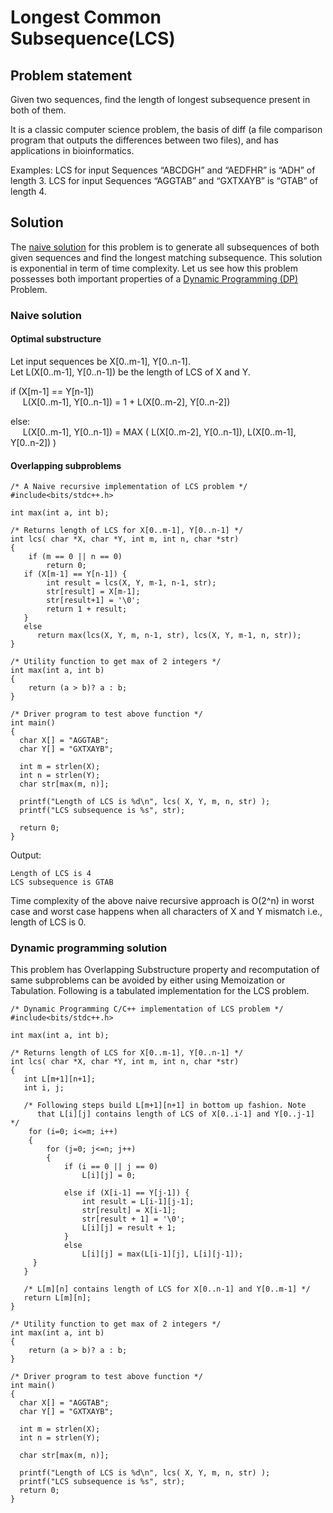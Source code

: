 # Longest Common Subsequence(LCS)

## Problem statement
Given two sequences, find the length of longest subsequence present in both of them.

It is a classic computer science problem, the basis of diff (a file comparison program that outputs the differences between two files), and has applications in bioinformatics.

Examples:
LCS for input Sequences “ABCDGH” and “AEDFHR” is “ADH” of length 3.
LCS for input Sequences “AGGTAB” and “GXTXAYB” is “GTAB” of length 4.

## Solution
The [naive solution](#naive-solution) for this problem is to generate all subsequences of both given sequences and find the longest matching subsequence. This solution is exponential in term of time complexity. Let us see how this problem possesses both important properties of a [Dynamic Programming (DP)](#dynamic-programming-solution) Problem.

### Naive solution
#### Optimal substructure
Let input sequences be X[0..m-1], Y[0..n-1].<br/>
Let L(X[0..m-1], Y[0..n-1]) be the length of LCS of X and Y.<br/>

if (X[m-1] == Y[n-1])<br/>
&nbsp;&nbsp;&nbsp;&nbsp; L(X[0..m-1], Y[0..n-1]) = 1 + L(X[0..m-2], Y[0..n-2])

else: <br/>
&nbsp;&nbsp;&nbsp;&nbsp; L(X[0..m-1], Y[0..n-1]) = MAX ( L(X[0..m-2], Y[0..n-1]), L(X[0..m-1], Y[0..n-2]) )

#### Overlapping subproblems
```
/* A Naive recursive implementation of LCS problem */
#include<bits/stdc++.h>

int max(int a, int b);

/* Returns length of LCS for X[0..m-1], Y[0..n-1] */
int lcs( char *X, char *Y, int m, int n, char *str)
{
    if (m == 0 || n == 0)
        return 0;
   if (X[m-1] == Y[n-1]) {
        int result = lcs(X, Y, m-1, n-1, str);
        str[result] = X[m-1];
        str[result+1] = '\0';
        return 1 + result;
   }
   else
      return max(lcs(X, Y, m, n-1, str), lcs(X, Y, m-1, n, str));
}

/* Utility function to get max of 2 integers */
int max(int a, int b)
{
    return (a > b)? a : b;
}

/* Driver program to test above function */
int main()
{
  char X[] = "AGGTAB";
  char Y[] = "GXTXAYB";

  int m = strlen(X);
  int n = strlen(Y);
  char str[max(m, n)];

  printf("Length of LCS is %d\n", lcs( X, Y, m, n, str) );
  printf("LCS subsequence is %s", str);

  return 0;
}
```

Output:
```
Length of LCS is 4
LCS subsequence is GTAB
```

Time complexity of the above naive recursive approach is O(2^n) in worst case and worst case happens when all characters of X and Y mismatch i.e., length of LCS is 0.

### Dynamic programming solution
This problem has Overlapping Substructure property and recomputation of same subproblems can be avoided by either using Memoization or Tabulation. Following is a tabulated implementation for the LCS problem.

```
/* Dynamic Programming C/C++ implementation of LCS problem */
#include<bits/stdc++.h>

int max(int a, int b);

/* Returns length of LCS for X[0..m-1], Y[0..n-1] */
int lcs( char *X, char *Y, int m, int n, char *str)
{
   int L[m+1][n+1];
   int i, j;

   /* Following steps build L[m+1][n+1] in bottom up fashion. Note
      that L[i][j] contains length of LCS of X[0..i-1] and Y[0..j-1] */
    for (i=0; i<=m; i++)
    {
        for (j=0; j<=n; j++)
        {
            if (i == 0 || j == 0)
                L[i][j] = 0;

            else if (X[i-1] == Y[j-1]) {
                int result = L[i-1][j-1];
                str[result] = X[i-1];
                str[result + 1] = '\0';
                L[i][j] = result + 1;
            }
            else
                L[i][j] = max(L[i-1][j], L[i][j-1]);
     }
   }

   /* L[m][n] contains length of LCS for X[0..n-1] and Y[0..m-1] */
   return L[m][n];
}

/* Utility function to get max of 2 integers */
int max(int a, int b)
{
    return (a > b)? a : b;
}

/* Driver program to test above function */
int main()
{
  char X[] = "AGGTAB";
  char Y[] = "GXTXAYB";

  int m = strlen(X);
  int n = strlen(Y);

  char str[max(m, n)];

  printf("Length of LCS is %d\n", lcs( X, Y, m, n, str) );
  printf("LCS subsequence is %s", str);
  return 0;
}

```

